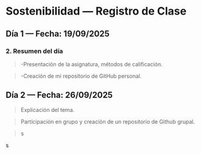 # Sostenibilidad — Registro de Clase 


## Día 1 — Fecha: 19/09/2025


### 2. Resumen del día

> -Presentación de la asignatura, métodos de calificación.

> -Creación de mi repositorio de GitHub personal.

## Día 2 — Fecha: 26/09/2025

> Explicación del tema.

> Participación en grupo y creación de un repositorio de Github grupal.

>s


s
